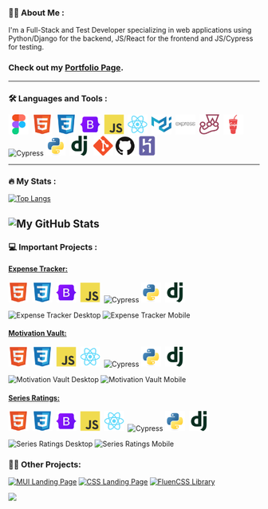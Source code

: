 ### 👨‍💻 About Me :

I'm a Full-Stack and Test Developer specializing in web applications using Python/Django for the backend, JS/React for the frontend and JS/Cypress for testing.

### Check out my [Portfolio Page](https://manuel12.github.io/personal-portfolio-page).
---

### :hammer_and_wrench: Languages and Tools :

<div>
  <img src="https://github.com/devicons/devicon/blob/master/icons/figma/figma-original.svg"  title="Figma" alt="Figma" width="40" height="40"/>&nbsp;
  <img src="https://github.com/devicons/devicon/blob/master/icons/html5/html5-original.svg" title="HTML5" alt="HTML" width="40" height="40"/>&nbsp;
  <img src="https://github.com/devicons/devicon/blob/master/icons/css3/css3-original.svg"  title="CSS3" alt="CSS" width="40" height="40"/>&nbsp;
  <img src="https://github.com/devicons/devicon/blob/master/icons/bootstrap/bootstrap-original.svg" title="Bootstrap" alt="Bootstrap" width="40" height="40"/>&nbsp;
  <img src="https://github.com/devicons/devicon/blob/master/icons/javascript/javascript-original.svg" title="JavaScript" alt="JavaScript" width="40" height="40"/>&nbsp;
  <img src="https://github.com/devicons/devicon/blob/master/icons/react/react-original.svg" title="React" alt="React" width="40" height="40"/>&nbsp;
  <img src="https://github.com/devicons/devicon/blob/master/icons/materialui/materialui-original.svg" title="Material UI" alt="MUI" width="40" height="40"/>&nbsp;
  <img src="https://github.com/devicons/devicon/blob/master/icons/express/express-original-wordmark.svg" title="Express" alt="Express" width="40" height="40"/>&nbsp;
  <img src="https://github.com/devicons/devicon/blob/master/icons/jest/jest-plain.svg" title="Jest" alt="Jest" width="40" height="40"/>&nbsp;
  <img src="https://github.com/devicons/devicon/blob/master/icons/gulp/gulp-plain.svg" title="Gulp" alt="Gulp" width="40" height="40"/>&nbsp;
  <img src="https://user-images.githubusercontent.com/4129325/221191364-90ec4583-f906-43f6-969b-bac956846fbd.svg" title="Cypress" alt="Cypress" width="40" height="40"/>
  <img src="https://github.com/devicons/devicon/blob/master/icons/python/python-original.svg" title="Python" alt="Python" width="40" height="40"/>&nbsp;
  <img src="https://github.com/devicons/devicon/blob/master/icons/django/django-plain.svg" title="Django" alt="Django" width="40" height="40"/>&nbsp;
  <img src="https://github.com/devicons/devicon/blob/master/icons/git/git-plain.svg" title="Git" alt="Git" width="40" height="40"/>
  <img src="https://github.com/devicons/devicon/blob/master/icons/github/github-original.svg" title="Github" alt="Github" width="40" height="40"/>
  <img src="https://github.com/devicons/devicon/blob/master/icons/heroku/heroku-plain.svg" title="Heroku" alt="Heroku" width="40" height="40"/>
</div>

---

### :fire: My Stats :

[![Top Langs](https://github-readme-stats.vercel.app/api/top-langs/?username=manuel12&layout=compact&theme=transparent)](https://github.com/anuraghazra/github-readme-stats)

![My GitHub Stats](https://github-readme-stats.vercel.app/api/?username=manuel12&count_private=true&theme=tokyonight&showicons=true)
---

### 💻 Important Projects :

#### [Expense Tracker:](https://github.com/manuel12/django-expense-tracker)

<img src="https://github.com/devicons/devicon/blob/master/icons/html5/html5-original.svg" title="HTML5" alt="HTML" width="40" height="40"/>&nbsp;
<img src="https://github.com/devicons/devicon/blob/master/icons/css3/css3-original.svg"  title="CSS3" alt="CSS" width="40" height="40"/>&nbsp;
<img src="https://github.com/devicons/devicon/blob/master/icons/bootstrap/bootstrap-original.svg" title="Bootstrap" alt="Bootstrap" width="40" height="40"/>&nbsp;
<img src="https://github.com/devicons/devicon/blob/master/icons/javascript/javascript-original.svg" title="JavaScript" alt="JavaScript" width="40" height="40"/>&nbsp;
<img src="https://user-images.githubusercontent.com/4129325/221191364-90ec4583-f906-43f6-969b-bac956846fbd.svg" title="Cypress" alt="Cypress" width="40" height="40"/>
<img src="https://github.com/devicons/devicon/blob/master/icons/python/python-original.svg" title="Python" alt="Python" width="40" height="40"/>&nbsp;
<img src="https://github.com/devicons/devicon/blob/master/icons/django/django-plain.svg" title="Django" alt="Django" width="40" height="40"/>&nbsp;
 
<div float="left">
  <img src="https://user-images.githubusercontent.com/4129325/221216267-0067eb7d-3be7-4771-a621-92907c10105a.png" title="Expense Tracker Desktop" alt="Expense Tracker Desktop" width="650" height="357" style="display: inline"/>
   <img src="https://user-images.githubusercontent.com/4129325/221216763-897b1481-2626-4b24-ab2c-ce424d24a51f.png" title="Expense Tracker Mobile" alt="Expense Tracker Mobile" width="165" height="357"/>
</div>

#### [Motivation Vault:](https://github.com/manuel12/motivation-vault)

<img src="https://github.com/devicons/devicon/blob/master/icons/html5/html5-original.svg" title="HTML5" alt="HTML" width="40" height="40"/>&nbsp;
<img src="https://github.com/devicons/devicon/blob/master/icons/css3/css3-original.svg"  title="CSS3" alt="CSS" width="40" height="40"/>&nbsp;
<img src="https://github.com/devicons/devicon/blob/master/icons/javascript/javascript-original.svg" title="JavaScript" alt="JavaScript" width="40" height="40"/>&nbsp;
<img src="https://github.com/devicons/devicon/blob/master/icons/react/react-original.svg" title="React" alt="React" width="40" height="40"/>&nbsp;
<img src="https://user-images.githubusercontent.com/4129325/221191364-90ec4583-f906-43f6-969b-bac956846fbd.svg" title="Cypress" alt="Cypress" width="40" height="40"/>
<img src="https://github.com/devicons/devicon/blob/master/icons/python/python-original.svg" title="Python" alt="Python" width="40" height="40"/>&nbsp;
<img src="https://github.com/devicons/devicon/blob/master/icons/django/django-plain.svg" title="Django" alt="Django" width="40" height="40"/>&nbsp;

<div float="left">
  <img src="https://user-images.githubusercontent.com/4129325/221205796-109b3a7a-a102-46f0-b4f2-3711a883b5fe.png" title="Motivation Vault Desktop" alt="Motivation Vault Desktop" width="650" height="357" style="display: inline"/>
  <img src="https://user-images.githubusercontent.com/4129325/221207023-de613790-db09-4513-ae9e-ba893a575d54.png" title="Motivation Vault Mobile" alt="Motivation Vault Mobile" width="165" height="357"/>
</div>

#### [Series Ratings:](https://github.com/manuel12/series-ratings)

<img src="https://github.com/devicons/devicon/blob/master/icons/html5/html5-original.svg" title="HTML5" alt="HTML" width="40" height="40"/>&nbsp;
<img src="https://github.com/devicons/devicon/blob/master/icons/css3/css3-original.svg"  title="CSS3" alt="CSS" width="40" height="40"/>&nbsp;
<img src="https://github.com/devicons/devicon/blob/master/icons/bootstrap/bootstrap-original.svg" title="Bootstrap" alt="Bootstrap" width="40" height="40"/>&nbsp;
<img src="https://github.com/devicons/devicon/blob/master/icons/javascript/javascript-original.svg" title="JavaScript" alt="JavaScript" width="40" height="40"/>&nbsp;
<img src="https://github.com/devicons/devicon/blob/master/icons/react/react-original.svg" title="React" alt="React" width="40" height="40"/>&nbsp;
<img src="https://user-images.githubusercontent.com/4129325/221191364-90ec4583-f906-43f6-969b-bac956846fbd.svg" title="Cypress" alt="Cypress" width="40" height="40"/>
<img src="https://github.com/devicons/devicon/blob/master/icons/python/python-original.svg" title="Python" alt="Python" width="40" height="40"/>&nbsp;
<img src="https://github.com/devicons/devicon/blob/master/icons/django/django-plain.svg" title="Django" alt="Django" width="40" height="40"/>&nbsp;

<div float="left">
  <img src="https://user-images.githubusercontent.com/4129325/221217865-d51a9f01-a1d1-438b-86b0-d85acd3d4351.png" title="Series Ratings Desktop" alt="Series Ratings Desktop" width="650" height="357" style="display: inline"/>
  <img src="https://user-images.githubusercontent.com/4129325/238203734-7074b91e-8a14-47e6-9307-51330714b22b.png" title="Series Ratings Mobile" alt="Series Ratings Mobile" width="165" height="357"/>
</div>


### 🧑‍🔧 Other Projects:
[![MUI Landing Page](https://img.shields.io/badge/MUI%20Landing%20Page-757575?style=plastic&logo=MUI&link=https://manuel12.github.io/mui-landing-page/)](https://manuel12.github.io/mui-landing-page/)
[![CSS Landing Page](https://img.shields.io/badge/CSS%20Landing%20Page-757575?style=plastic&logo=CSS3&logoColor=orange&link=https://manuel12.github.io/landing-page/)](https://manuel12.github.io/landing-page/)
[![FluenCSS Library](https://img.shields.io/badge/FluentCSS%20Library-757575?style=plastic&logo=CSS3&logoColor=orange&link=https://manuel12.github.io/fluent-css/)](https://manuel12.github.io/fluent-css/)

![](https://komarev.com/ghpvc/?username=manuel12&color=brightgreen)

<!--
**manuel12/manuel12** is a ✨ _special_ ✨ repository because its `README.md` (this file) appears on your GitHub profile.

Here are some ideas to get you started:

- 🔭 I’m currently working on ...
- 🌱 I’m currently learning ...
- 👯 I’m looking to collaborate on ...
- 🤔 I’m looking for help with ...
- 💬 Ask me about ...
- 📫 How to reach me: ...
- 😄 Pronouns: ...
- ⚡ Fun fact: ...
-->
